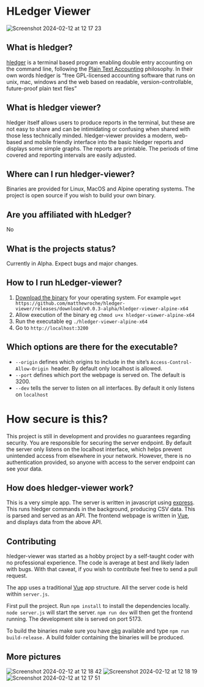 # HLedger Viewer

![Screenshot 2024-02-12 at 12 17 23](https://github.com/matthewroche/hledger-viewer/assets/7015238/456f799d-0e42-4c89-a021-743dcd9cba54)

## What is hledger?
[hledger](https://hledger.org) is a terminal based program enabling double entry accounting on the command line, following the [Plain Text Accounting](https://plaintextaccounting.org) philosophy. In their own words hledger is “free GPL-licensed accounting software that runs on unix, mac, windows and the web based on readable, version-controllable, future-proof plain text files”

## What is hledger viewer?
hledger itself allows users to produce reports in the terminal, but these are not easy to share and can be intimidating or confusing when shared with those less technically minded. hledger-viewer provides a modern, web-based and mobile friendly interface into the basic hledger reports and displays some simple graphs. The reports are printable. The periods of time covered and reporting intervals are easily adjusted. 

## Where can I run hledger-viewer?
Binaries are provided for Linux, MacOS and Alpine operating systems. The project is open source if you wish to build your own binary. 

## Are you affiliated with hLedger?
No

## What is the projects status?
Currently in Alpha. Expect bugs and major changes. 

## How to I run hLedger-viewer?
1. [Download the binary](https://github.com/matthewroche/hledger-viewer/releases) for your operating system. For example `wget https://github.com/matthewroche/hledger-viewer/releases/download/v0.0.3-alpha/hledger-viewer-alpine-x64 `
2. Allow execution of the binary eg `chmod u+x hledger-viewer-alpine-x64`
3. Run the executable eg `./hledger-viewer-alpine-x64 `
4. Go to `http://localhost:3200`

## Which options are there for the executable?
* `--origin` defines which origins to include in the site’s `Access-Control-Allow-Origin `header. By default only localhost is allowed. 
* `--port` defines which port the webpage is served on. The default is 3200.
* `--dev` tells the server to listen on all interfaces. By default it only listens on `localhost`

# How secure is this?
This project is still in development and provides no guarantees regarding security. You are responsible for securing the server endpoint. By default the server only listens on the localhost interface, which helps prevent unintended access from elsewhere in your network. However, there is no authentication provided, so anyone with access to the server endpoint can see your data.

## How does hledger-viewer work?
This is a very simple app. The server is written in javascript using [express](https://expressjs.com). This runs hledger commands in the background, producing CSV data. This is parsed and served as an API. The frontend webpage is written in [Vue](https://vuejs.org), and displays data from the above API.

## Contributing
hledger-viewer was started as a hobby project by a self-taught coder with no professional experience. The code is average at best and likely laden with bugs. With that caveat, if you wish to contribute feel free to send a pull request. 

The app uses a traditional [Vue](https://vuejs.org) app structure. All the server code is held within `server.js`. 

First pull the project. Run `npm install` to install the dependencies locally. `node server.js` will start the server. `npm run dev` will then get the frontend running. The development site is served on port 5173.

To build the binaries make sure you have [pkg](https://github.com/vercel/pkg) available and type `npm run build-release.` A build folder containing the binaries will be produced.

## More pictures

![Screenshot 2024-02-12 at 12 18 42](https://github.com/matthewroche/hledger-viewer/assets/7015238/458a10f0-996a-4716-a647-3fa08d8c72d7)
![Screenshot 2024-02-12 at 12 18 19](https://github.com/matthewroche/hledger-viewer/assets/7015238/d794d280-3b29-4e89-8786-d66a072a58d5)
![Screenshot 2024-02-12 at 12 17 51](https://github.com/matthewroche/hledger-viewer/assets/7015238/7f0fd56f-9a25-4ccd-96ce-d6e0f2d03b79)

